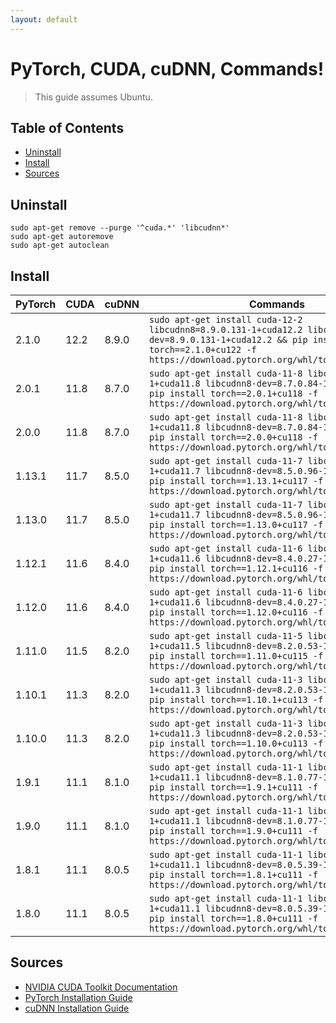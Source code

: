 ```yaml
---
layout: default
---
```


# PyTorch, CUDA, cuDNN, Commands!

> This guide assumes Ubuntu.

## Table of Contents

- [Uninstall](#uninstall)
- [Install](#install)
- [Sources](#sources)

## Uninstall

```shell
sudo apt-get remove --purge '^cuda.*' 'libcudnn*'
sudo apt-get autoremove
sudo apt-get autoclean
```

## Install

|PyTorch|CUDA|cuDNN|Commands|Python|
|---|---|---|---|---|
|2.1.0|12.2|8.9.0|`sudo apt-get install cuda-12-2 libcudnn8=8.9.0.131-1+cuda12.2 libcudnn8-dev=8.9.0.131-1+cuda12.2 && pip install torch==2.1.0+cu122 -f https://download.pytorch.org/whl/torch_stable.html`|3.10|
|2.0.1|11.8|8.7.0|`sudo apt-get install cuda-11-8 libcudnn8=8.7.0.84-1+cuda11.8 libcudnn8-dev=8.7.0.84-1+cuda11.8 && pip install torch==2.0.1+cu118 -f https://download.pytorch.org/whl/torch_stable.html`|3.9|
|2.0.0|11.8|8.7.0|`sudo apt-get install cuda-11-8 libcudnn8=8.7.0.84-1+cuda11.8 libcudnn8-dev=8.7.0.84-1+cuda11.8 && pip install torch==2.0.0+cu118 -f https://download.pytorch.org/whl/torch_stable.html`|3.9|
|1.13.1|11.7|8.5.0|`sudo apt-get install cuda-11-7 libcudnn8=8.5.0.96-1+cuda11.7 libcudnn8-dev=8.5.0.96-1+cuda11.7 && pip install torch==1.13.1+cu117 -f https://download.pytorch.org/whl/torch_stable.html`|3.8|
|1.13.0|11.7|8.5.0|`sudo apt-get install cuda-11-7 libcudnn8=8.5.0.96-1+cuda11.7 libcudnn8-dev=8.5.0.96-1+cuda11.7 && pip install torch==1.13.0+cu117 -f https://download.pytorch.org/whl/torch_stable.html`|3.8|
|1.12.1|11.6|8.4.0|`sudo apt-get install cuda-11-6 libcudnn8=8.4.0.27-1+cuda11.6 libcudnn8-dev=8.4.0.27-1+cuda11.6 && pip install torch==1.12.1+cu116 -f https://download.pytorch.org/whl/torch_stable.html`|3.8|
|1.12.0|11.6|8.4.0|`sudo apt-get install cuda-11-6 libcudnn8=8.4.0.27-1+cuda11.6 libcudnn8-dev=8.4.0.27-1+cuda11.6 && pip install torch==1.12.0+cu116 -f https://download.pytorch.org/whl/torch_stable.html`|3.8|
|1.11.0|11.5|8.2.0|`sudo apt-get install cuda-11-5 libcudnn8=8.2.0.53-1+cuda11.5 libcudnn8-dev=8.2.0.53-1+cuda11.5 && pip install torch==1.11.0+cu115 -f https://download.pytorch.org/whl/torch_stable.html`|3.8|
|1.10.1|11.3|8.2.0|`sudo apt-get install cuda-11-3 libcudnn8=8.2.0.53-1+cuda11.3 libcudnn8-dev=8.2.0.53-1+cuda11.3 && pip install torch==1.10.1+cu113 -f https://download.pytorch.org/whl/torch_stable.html`|3.8|
|1.10.0|11.3|8.2.0|`sudo apt-get install cuda-11-3 libcudnn8=8.2.0.53-1+cuda11.3 libcudnn8-dev=8.2.0.53-1+cuda11.3 && pip install torch==1.10.0+cu113 -f https://download.pytorch.org/whl/torch_stable.html`|3.8|
|1.9.1|11.1|8.1.0|`sudo apt-get install cuda-11-1 libcudnn8=8.1.0.77-1+cuda11.1 libcudnn8-dev=8.1.0.77-1+cuda11.1 && pip install torch==1.9.1+cu111 -f https://download.pytorch.org/whl/torch_stable.html`|3.7|
|1.9.0|11.1|8.1.0|`sudo apt-get install cuda-11-1 libcudnn8=8.1.0.77-1+cuda11.1 libcudnn8-dev=8.1.0.77-1+cuda11.1 && pip install torch==1.9.0+cu111 -f https://download.pytorch.org/whl/torch_stable.html`|3.7|
|1.8.1|11.1|8.0.5|`sudo apt-get install cuda-11-1 libcudnn8=8.0.5.39-1+cuda11.1 libcudnn8-dev=8.0.5.39-1+cuda11.1 && pip install torch==1.8.1+cu111 -f https://download.pytorch.org/whl/torch_stable.html`|3.7|
|1.8.0|11.1|8.0.5|`sudo apt-get install cuda-11-1 libcudnn8=8.0.5.39-1+cuda11.1 libcudnn8-dev=8.0.5.39-1+cuda11.1 && pip install torch==1.8.0+cu111 -f https://download.pytorch.org/whl/torch_stable.html`|3.7|

## Sources

- [NVIDIA CUDA Toolkit Documentation](https://docs.nvidia.com/cuda/)
- [PyTorch Installation Guide](https://pytorch.org/get-started/locally/)
- [cuDNN Installation Guide](https://docs.nvidia.com/deeplearning/cudnn/install-guide/index.html)
